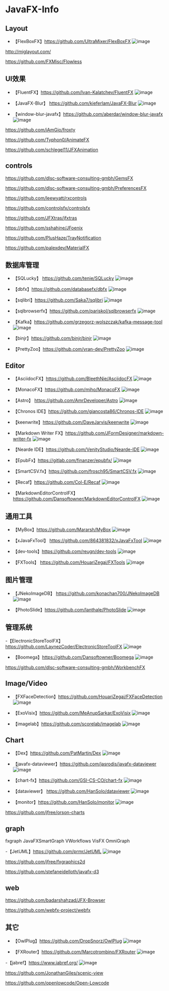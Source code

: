 # JavaFX-Info


## Layout

- 【FlexBoxFX】https://github.com/UltraMixer/FlexBoxFX
![image](https://user-images.githubusercontent.com/17614992/161363766-b1677901-83f1-4109-8fe1-c07c5b61a186.png)

http://miglayout.com/

https://github.com/FXMisc/Flowless

## UI效果

- 【FluentFX】https://github.com/Ivan-Kalatchev/FluentFX
![image](https://user-images.githubusercontent.com/17614992/161361506-cd693ca3-b637-4534-b62c-96ca8f10b84e.png)

- 【JavaFX-Blur】 https://github.com/kieferlam/JavaFX-Blur
![image](https://user-images.githubusercontent.com/17614992/161362059-9c5438cf-e489-44e9-95ce-035bf142ad0b.png)

- 【window-blur-javafx】https://github.com/aberdar/window-blur-javafx
![image](https://user-images.githubusercontent.com/17614992/161362070-c5a13b3b-1d39-4462-9f3d-a950e1aad146.png)

https://github.com/iAmGio/froxty

https://github.com/Typhon0/AnimateFX

https://github.com/schlegel11/JFXAnimation


## controls

https://github.com/dlsc-software-consulting-gmbh/GemsFX

https://github.com/dlsc-software-consulting-gmbh/PreferencesFX

https://github.com/leewyatt/rxcontrols

https://github.com/controlsfx/controlsfx

https://github.com/JFXtras/jfxtras

https://github.com/sshahine/JFoenix

https://github.com/PlusHaze/TrayNotification

https://github.com/palexdev/MaterialFX


## 数据库管理

- 【SQLucky】 https://github.com/tenie/SQLucky
![image](https://user-images.githubusercontent.com/17614992/161360685-c8f70535-c9d3-40f6-bb29-8002e8412959.png)

- 【dbfx】https://github.com/databasefx/dbfx
![image](https://user-images.githubusercontent.com/17614992/161360780-efea781b-305c-4a40-8ea0-a1d2bb192bbc.png)

- 【sqlibri】https://github.com/Saka7/sqlibri
![image](https://user-images.githubusercontent.com/17614992/161360806-c48db163-dc18-41c8-bc17-a3adb3ea3bf2.png)

- 【sqlbrowserfx】https://github.com/pariskol/sqlbrowserfx
![image](https://user-images.githubusercontent.com/17614992/161360905-0f81aee8-5a90-4e5b-abf3-797b037c5a43.png)

- 【Kafka】https://github.com/grzegorz-wolszczak/kafka-message-tool
![image](https://user-images.githubusercontent.com/17614992/161362499-1ba5a642-06da-48de-93d6-3b2b6f02b7e4.png)

- 【binjr】https://github.com/binjr/binjr
![image](https://user-images.githubusercontent.com/17614992/161364332-f52b2d34-3189-494a-96e5-b70efa642215.png)

- 【PrettyZoo】https://github.com/vran-dev/PrettyZoo
![image](https://user-images.githubusercontent.com/17614992/161379795-96b4aea9-188b-436b-a255-2c218382f4ef.png)




## Editor

- 【AsciidocFX】https://github.com/BleethNie/AsciidocFX
![image](https://user-images.githubusercontent.com/17614992/161363732-fd6fd69a-e96e-4bcc-b6f9-e57356eceeee.png)

- 【MonacoFX】https://github.com/miho/MonacoFX
![image](https://user-images.githubusercontent.com/17614992/161363801-bb62837a-89b1-4169-9061-27de70aec988.png)

- 【Astro】 https://github.com/AmrDeveloper/Astro
![image](https://user-images.githubusercontent.com/17614992/161367036-efb4b757-7bad-4b12-98b1-ba7f088c74ef.png)

- 【Chronos IDE】https://github.com/giancosta86/Chronos-IDE
![image](https://user-images.githubusercontent.com/17614992/161367101-03371ff0-91ac-410c-a4a0-0dbb7886c033.png)

- 【keenwrite】https://github.com/DaveJarvis/keenwrite
![image](https://user-images.githubusercontent.com/17614992/161367303-a2817db5-5b7e-4ca6-a956-736d79132f85.png)

- 【Markdown Writer FX】https://github.com/JFormDesigner/markdown-writer-fx
![image](https://user-images.githubusercontent.com/17614992/161367321-dac694cf-7731-47f5-a65c-9652875fc518.png)

- 【Nearde IDE】https://github.com/VenityStudio/Nearde-IDE
![image](https://user-images.githubusercontent.com/17614992/161367371-8708a953-d2c3-42f0-8702-62b9cf0a9f0f.png)


- 【EpubFx】https://gitlab.com/finanzer/epubfx/
![image](https://user-images.githubusercontent.com/17614992/161367137-3739e780-54c1-4460-9694-eb34fa262f2c.png)

- 【SmartCSV.fx】https://github.com/frosch95/SmartCSV.fx
![image](https://user-images.githubusercontent.com/17614992/161379830-0c3230ae-1a94-442e-8d7d-94ab04650574.png)

- 【Recaf】https://github.com/Col-E/Recaf
![image](https://user-images.githubusercontent.com/17614992/161379846-bb802bd5-f2ee-42b5-8156-86a75d004375.png)

- 【MarkdownEditorControlFX】https://github.com/Dansoftowner/MarkdownEditorControlFX
![image](https://user-images.githubusercontent.com/17614992/161379898-dbd5d114-15e5-4c3a-bef7-2f27af60a37c.png)






## 通用工具

- 【MyBox】https://github.com/Mararsh/MyBox
![image](https://user-images.githubusercontent.com/17614992/161361144-ff7774c4-7b8b-4c03-8b9b-44e8438b33f5.png)

- 【xJavaFxTool】 https://github.com/864381832/xJavaFxTool
![image](https://user-images.githubusercontent.com/17614992/161361399-24f24eaa-8b23-42b5-abaa-5650f4f1bb72.png)

- 【dev-tools】https://github.com/reugn/dev-tools
![image](https://user-images.githubusercontent.com/17614992/161362463-56fe828d-fd72-4819-9c58-a7836a02d28f.png)


- 【FXTools】 https://github.com/HouariZegai/FXTools
![image](https://user-images.githubusercontent.com/17614992/161362430-59fcc0d7-4e67-408b-8e9e-f7f7d188747b.png)


## 图片管理

- 【JNekoImageDB】 https://github.com/konachan700/JNekoImageDB
![image](https://user-images.githubusercontent.com/17614992/161361307-6a0bcc7f-20ca-4fc8-95e3-7f186ab842d1.png)

- 【PhotoSlide】https://github.com/lanthale/PhotoSlide
![image](https://user-images.githubusercontent.com/17614992/161379965-90fa4b3c-3717-4710-bc47-558c6112d827.png)



## 管理系统

-【ElectronicStoreToolFX】https://github.com/LaynezCoder/ElectronicStoreToolFX
![image](https://user-images.githubusercontent.com/17614992/161361979-2f330fdd-4d7f-4418-a804-359480beab38.png)

- 【Boomega】https://github.com/Dansoftowner/Boomega
![image](https://user-images.githubusercontent.com/17614992/161367063-d2a6eae6-f1ca-4216-a8fc-79fdc27b99e8.png)

https://github.com/dlsc-software-consulting-gmbh/WorkbenchFX


## Image/Video

- 【FXFaceDetection】https://github.com/HouariZegai/FXFaceDetection
![image](https://user-images.githubusercontent.com/17614992/161362155-9d6f59fb-a4e7-416f-8924-57a0c4bfb74b.png)

- 【ExoVisix】https://github.com/MeAnupSarkar/ExoVisix
![image](https://user-images.githubusercontent.com/17614992/161362521-89bba9d3-2110-46ed-a566-6644617d152f.png)

- 【imagelab】https://github.com/scorelab/imagelab
![image](https://user-images.githubusercontent.com/17614992/161362758-ccf6e58a-d6d2-4366-8904-79edf62cf173.png)


## Chart

- 【Dex】https://github.com/PatMartin/Dex
![image](https://user-images.githubusercontent.com/17614992/161362353-e7a74327-d52f-4a87-9d3e-aa0d08b09d44.png)


- 【javafx-dataviewer】https://github.com/jasrodis/javafx-dataviewer
![image](https://user-images.githubusercontent.com/17614992/161364108-c0cdea4c-e5cc-4111-aa51-b68dc03afd9e.png)

- 【chart-fx】https://github.com/GSI-CS-CO/chart-fx
![image](https://user-images.githubusercontent.com/17614992/161364183-b66c112f-a17f-4517-86c6-a4f01c1f7070.png)

- 【dataviewer】 https://github.com/HanSolo/dataviewer
![image](https://user-images.githubusercontent.com/17614992/161364239-67602dc2-9be6-4cef-b017-8be334b94547.png)

- 【monitor】https://github.com/HanSolo/monitor
![image](https://user-images.githubusercontent.com/17614992/161364346-0689cb35-6b03-4b19-89e7-b0331a6b273f.png)

https://github.com/jfree/orson-charts


## graph

fxgraph
JavaFXSmartGraph
VWorkflows
VisFX
OmniGraph

-【JetUML】https://github.com/prmr/JetUML
![image](https://user-images.githubusercontent.com/17614992/161369286-f16188c0-3d6d-4d55-a971-9f3e5cc7d434.png)



https://github.com/jfree/fxgraphics2d

https://github.com/stefaneidelloth/javafx-d3

## web
https://github.com/badarshahzad/JFX-Browser

https://github.com/webfx-project/webfx


## 其它

- 【OwlPlug】https://github.com/DropSnorz/OwlPlug
![image](https://user-images.githubusercontent.com/17614992/161362747-9c403e38-3ca6-4ef5-8284-a7bbfaa0a001.png)

- 【FXRouter】https://github.com/Marcotrombino/FXRouter
![image](https://user-images.githubusercontent.com/17614992/161363902-06ab830d-0d02-4fd6-8e94-1b60cd5ab4bc.png)

-【jabref】https://www.jabref.org/
![image](https://user-images.githubusercontent.com/17614992/161367246-42fe5feb-a232-4dcd-ae3e-5cdf497e106e.png)


https://github.com/JonathanGiles/scenic-view

https://github.com/openlowcode/Open-Lowcode

